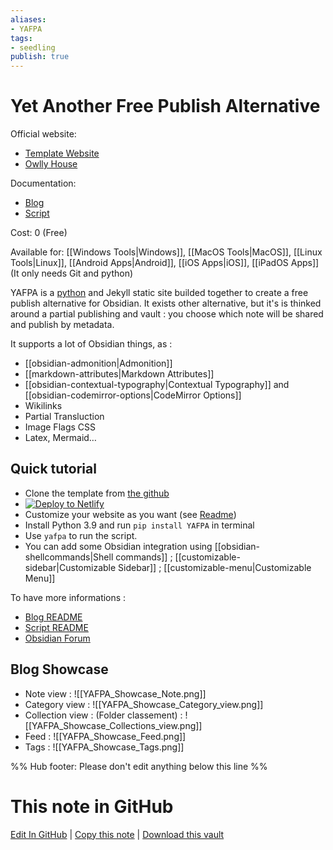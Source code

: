 ```yaml
---
aliases: 
- YAFPA
tags:
- seedling
publish: true
---
```


# Yet Another Free Publish Alternative

Official website: 
- [Template Website](https://master--owlly-house.netlify.app/notes/)
- [Owlly House](https://owlly-house.netlify.app/)

Documentation: 
- [Blog](https://github.com/Mara-Li/yet-another-free-publish-alternative)
- [Script](https://pypi.org/project/YAFPA/)

Cost: 0 (Free)

Available for: [[Windows Tools|Windows]], [[MacOS Tools|MacOS]], [[Linux Tools|Linux]], [[Android Apps|Android]], [[iOS Apps|iOS]], [[iPadOS Apps]] (It only needs Git and python)


YAFPA is a [python](https://www.python.org/) and Jekyll static site builded together to create a free publish alternative for Obsidian. It exists other alternative, but it's is thinked around a partial publishing and vault : you choose which note will be shared and publish by metadata. 

It supports a lot of Obsidian things, as :
- [[obsidian-admonition|Admonition]]
- [[markdown-attributes|Markdown Attributes]]
- [[obsidian-contextual-typography|Contextual Typography]] and [[obsidian-codemirror-options|CodeMirror Options]]
- Wikilinks 
- Partial Transluction
- Image Flags CSS
- Latex, Mermaid… 

## Quick tutorial

- Clone the template from [the github](https://github.com/Mara-Li/yet-another-free-publish-alternative)
- [![Deploy to Netlify](https://www.netlify.com/img/deploy/button.svg)](https://app.netlify.com/start/deploy?repository=https://github.com/Mara-Li/yet-another-free-publish-alternative)
- Customize your website as you want (see [Readme](https://github.com/Mara-Li/yet-another-free-publish-alternative#how-do-i-customize-this-for-my-needs))
- Install Python 3.9 and run `pip install YAFPA` in terminal 
- Use `yafpa` to run the script.
- You can add some Obsidian integration using [[obsidian-shellcommands|Shell commands]] ; [[customizable-sidebar|Customizable Sidebar]] ; [[customizable-menu|Customizable Menu]]

To have more informations :
- [Blog README](https://github.com/Mara-Li/yet-another-free-publish-alternative#readme)
- [Script README](https://github.com/Mara-Li/YAFPA-python#readme)
- [Obsidian Forum](https://forum.obsidian.md/t/yet-another-free-publish-alternative-yafpa/23608)

## Blog Showcase
- Note view : ![[YAFPA_Showcase_Note.png]]
- Category view :  ![[YAFPA_Showcase_Category_view.png]]
- Collection view : (Folder classement) : ![[YAFPA_Showcase_Collections_view.png]]
- Feed : ![[YAFPA_Showcase_Feed.png]]
- Tags : ![[YAFPA_Showcase_Tags.png]]

%% Hub footer: Please don't edit anything below this line %%

# This note in GitHub

<span class="git-footer">[Edit In GitHub](https://github.dev/obsidian-community/obsidian-hub/blob/main/06%20-%20Inbox/Yet%20Another%20Free%20Publish%20Alternative.md "git-hub-edit-note") | [Copy this note](https://raw.githubusercontent.com/obsidian-community/obsidian-hub/main/06%20-%20Inbox/Yet%20Another%20Free%20Publish%20Alternative.md "git-hub-copy-note") | [Download this vault](https://github.com/obsidian-community/obsidian-hub/archive/refs/heads/main.zip "git-hub-download-vault") </span>